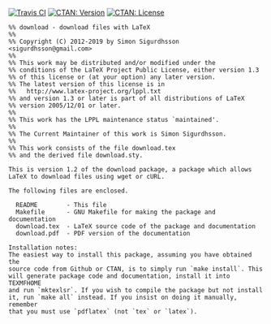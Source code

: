 [![Travis CI](https://img.shields.io/travis/urdh/download/master.svg)](http://travis-ci.org/urdh/download)
[![CTAN: Version](https://img.shields.io/ctan/v/download.svg)](http://www.ctan.org/pkg/download)
[![CTAN: License](https://img.shields.io/ctan/l/download.svg)](http://www.ctan.org/pkg/download)
```
%% download - download files with LaTeX
%%
%% Copyright (C) 2012-2019 by Simon Sigurdhsson <sigurdhsson@gmail.com>
%%
%% This work may be distributed and/or modified under the
%% conditions of the LaTeX Project Public License, either version 1.3
%% of this license or (at your option) any later version.
%% The latest version of this license is in
%%   http://www.latex-project.org/lppl.txt
%% and version 1.3 or later is part of all distributions of LaTeX
%% version 2005/12/01 or later.
%%
%% This work has the LPPL maintenance status `maintained'.
%%
%% The Current Maintainer of this work is Simon Sigurdhsson.
%%
%% This work consists of the file download.tex
%% and the derived file download.sty.

This is version 1.2 of the download package, a package which allows
LaTeX to download files using wget or cURL.

The following files are enclosed.

  README        - This file
  Makefile      - GNU Makefile for making the package and documentation
  download.tex  - LaTeX source code of the package and documentation
  download.pdf  - PDF version of the documentation

Installation notes:
The easiest way to install this package, assuming you have obtained the
source code from Github or CTAN, is to simply run `make install`. This
will generate package code and documentation, install it into TEXMFHOME
and run `mktexlsr`. If you wish to compile the package but not install
it, run `make all` instead. If you insist on doing it manually, remember
that you must use `pdflatex` (not `tex` or `latex`).
```
